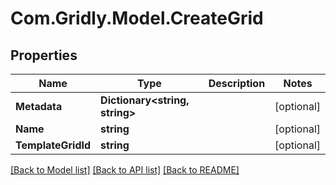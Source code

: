 # Com.Gridly.Model.CreateGrid

## Properties

Name | Type | Description | Notes
------------ | ------------- | ------------- | -------------
**Metadata** | **Dictionary&lt;string, string&gt;** |  | [optional] 
**Name** | **string** |  | [optional] 
**TemplateGridId** | **string** |  | [optional] 

[[Back to Model list]](../README.md#documentation-for-models) [[Back to API list]](../README.md#documentation-for-api-endpoints) [[Back to README]](../README.md)

